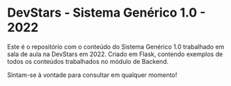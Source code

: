 # DevStars - Sistema Genérico 1.0 - 2022

Este é o repositório com o conteúdo do Sistema Genérico 1.0 trabalhado em sala de aula na DevStars em 2022.
Criado em Flask, contendo exemplos de todos os conteúdos trabalhados no módulo de Backend.

Sintam-se à vontade para consultar em qualquer momento!